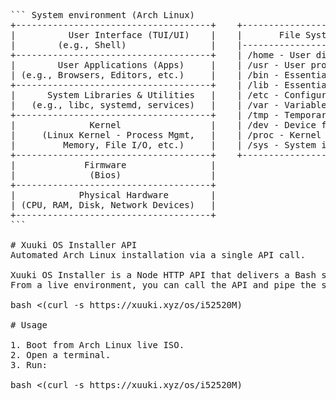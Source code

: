 <pre>
``` System environment (Arch Linux)
+-------------------------------------+    +----------------------------+
|          User Interface (TUI/UI)    |    |       File System (FSH)     |
|        (e.g., Shell)                |    |----------------------------|
+-------------------------------------+    | /home - User directories    |  <- User's home directory
|        User Applications (Apps)     |    | /usr - User programs & libs |
| (e.g., Browsers, Editors, etc.)     |    | /bin - Essential binaries   |  <- System-level binaries
+-------------------------------------+    | /lib - Essential libraries  |
|      System Libraries & Utilities   |    | /etc - Configuration files  |  <- System config files
|   (e.g., libc, systemd, services)   |    | /var - Variable data        |
+-------------------------------------+    | /tmp - Temporary files      |
|              Kernel                 |    | /dev - Device files         |  <- Managed by the kernel
|     (Linux Kernel - Process Mgmt,   |    | /proc - Kernel data         |
|         Memory, File I/O, etc.)     |    | /sys - System info          |
+-------------------------------------+    +----------------------------+
|             Firmware                |
|              (Bios)                 |
+-------------------------------------+
|            Physical Hardware        |
| (CPU, RAM, Disk, Network Devices)   |
+-------------------------------------+
```

# Xuuki OS Installer API
Automated Arch Linux installation via a single API call.

Xuuki OS Installer is a Node HTTP API that delivers a Bash script for automating Arch Linux installations.
From a live environment, you can call the API and pipe the script directly into your shell:

bash <(curl -s https://xuuki.xyz/os/i52520M)

# Usage

1. Boot from Arch Linux live ISO.
2. Open a terminal.
3. Run:

bash <(curl -s https://xuuki.xyz/os/i52520M)
